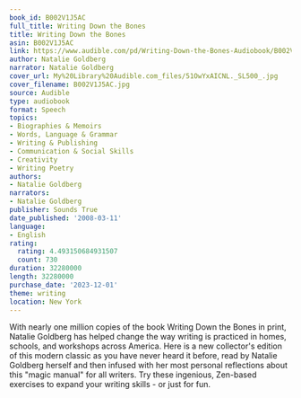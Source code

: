```yaml
---
book_id: B002V1J5AC
full_title: Writing Down the Bones
title: Writing Down the Bones
asin: B002V1J5AC
link: https://www.audible.com/pd/Writing-Down-the-Bones-Audiobook/B002V1J5AC
author: Natalie Goldberg
narrator: Natalie Goldberg
cover_url: My%20Library%20Audible.com_files/51OwYxAICNL._SL500_.jpg
cover_filename: B002V1J5AC.jpg
source: Audible
type: audiobook
format: Speech
topics:
- Biographies & Memoirs
- Words, Language & Grammar
- Writing & Publishing
- Communication & Social Skills
- Creativity
- Writing Poetry
authors:
- Natalie Goldberg
narrators:
- Natalie Goldberg
publisher: Sounds True
date_published: '2008-03-11'
language:
- English
rating:
  rating: 4.493150684931507
  count: 730
duration: 32280000
length: 32280000
purchase_date: '2023-12-01'
theme: writing
location: New York
---
```

With nearly one million copies of the book Writing Down the Bones in print, Natalie Goldberg has helped change the way writing is practiced in homes, schools, and workshops across America.
Here is a new collector's edition of this modern classic as you have never heard it before, read by Natalie Goldberg herself and then infused with her most personal reflections about this "magic manual" for all writers. Try these ingenious, Zen-based exercises to expand your writing skills - or just for fun.
